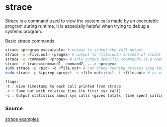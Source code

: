 # strace

Strace is a command used to view the system calls made by an executable program during runtime, it is especially helpful when trying to debug a systems program.

Basic strace commands:
```bash
strace <program executable> # output to stdout the full output
strace -o <file.out> <progex> # output to <file.out> instead of stdout
strace -e <command> <progex> # only output specific <command> (i.e openat/read etc)
strace -e trace=<command1, command2, ...> <progex>
sudo strace -p <pid> -o <file.out> # Can track running process (use tail -f <file> to track updates)
sudo strace -p $(pgrep <prog>) -o <file.out>;tail -f <file.out> # as example

flags:
-t : Give timestamp to each call printed from strace
-r : Same but with relative time (to first sys call)
-c : Output statistics about sys calls (gives totals, time spent calling each etc)
```

### Source
[strace examples](https://www.thegeekstuff.com/2011/11/strace-examples/)


